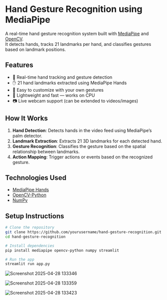 # Hand Gesture Recognition using MediaPipe

A real-time hand gesture recognition system built with [MediaPipe](https://mediapipe.dev/) and [OpenCV](https://opencv.org/).  
It detects hands, tracks 21 landmarks per hand, and classifies gestures based on landmark positions.

## Features
- 🎯 Real-time hand tracking and gesture detection
- ✋ 21 hand landmarks extracted using MediaPipe Hands
- 🤖 Easy to customize with your own gestures
- 🚀 Lightweight and fast — works on CPU
- 📷 Live webcam support (can be extended to videos/images)

## How It Works
1. **Hand Detection**: Detects hands in the video feed using MediaPipe’s palm detector.
2. **Landmark Extraction**: Extracts 21 3D landmarks for each detected hand.
3. **Gesture Recognition**: Classifies the gesture based on the spatial relationship between landmarks.
4. **Action Mapping**: Trigger actions or events based on the recognized gesture.

## Technologies Used
- [MediaPipe Hands](https://google.github.io/mediapipe/solutions/hands)
- [OpenCV-Python](https://opencv.org/)
- [NumPy](https://numpy.org/)

## Setup Instructions
```bash
# Clone the repository
git clone https://github.com/yourusername/hand-gesture-recognition.git
cd hand-gesture-recognition

# Install dependencies
pip install mediapipe opencv-python numpy streamlit

# Run the app
streamlit run app.py
```

![Screenshot 2025-04-28 133346](https://github.com/user-attachments/assets/32050714-1c7e-4229-ab98-5cc088d2d5d3)

![Screenshot 2025-04-28 133359](https://github.com/user-attachments/assets/d659ac3b-35c3-4d5d-9a66-7ffbba76ad4f)

![Screenshot 2025-04-28 133423](https://github.com/user-attachments/assets/46e73efb-570a-4dfb-b040-c1e4ef261b37)
